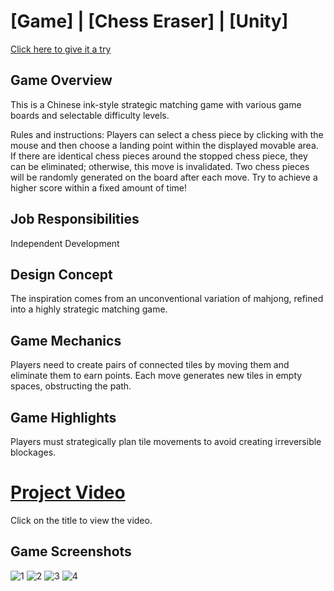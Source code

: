 # [Game] | [Chess Eraser] | [Unity]
[Click here to give it a try](https://shawnjobseeking.itch.io/chess-eraser)

## Game Overview
This is a Chinese ink-style strategic matching game with various game boards and selectable difficulty levels.

Rules and instructions: Players can select a chess piece by clicking with the mouse and then choose a landing point within the displayed movable area. If there are identical chess pieces around the stopped chess piece, they can be eliminated; otherwise, this move is invalidated. Two chess pieces will be randomly generated on the board after each move. Try to achieve a higher score within a fixed amount of time!

## Job Responsibilities

Independent Development

## Design Concept

The inspiration comes from an unconventional variation of mahjong, refined into a highly strategic matching game.

## Game Mechanics

Players need to create pairs of connected tiles by moving them and eliminate them to earn points. Each move generates new tiles in empty spaces, obstructing the path.

## Game Highlights

Players must strategically plan tile movements to avoid creating irreversible blockages.

# [Project Video](https://youtu.be/UB3-6KRj8dM)
Click on the title to view the video.

## Game Screenshots

![1](https://github.com/Shawn0791/Chess_Eraser/assets/128385054/0f1eaa54-f77f-44ab-b621-178be9e51800)
![2](https://github.com/Shawn0791/Chess_Eraser/assets/128385054/b52b4ad5-0c14-45a4-acdd-c2131d3a803f)
![3](https://github.com/Shawn0791/Chess_Eraser/assets/128385054/d857de26-a0c3-450d-9c8d-99190816a2f2)
![4](https://github.com/Shawn0791/Chess_Eraser/assets/128385054/ccf484a3-f38e-4a00-8579-08698e8886f9)
